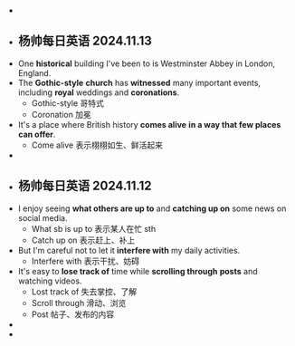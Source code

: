 -
- ## 杨帅每日英语 2024.11.13
- One **historical** building I've been to is Westminster Abbey in London, England.
- The **Gothic-style** **church** has **witnessed** many important events, including **royal** weddings and **coronations**.
	- Gothic-style 哥特式
	- Coronation 加冕
- It's a place where British history **comes alive** **in a way that few places can offer**.
	- Come alive 表示栩栩如生、鲜活起来
-
- ## 杨帅每日英语 2024.11.12
- I enjoy seeing **what others are up to** and **catching up on** some news on social media.
	- What sb is up to 表示某人在忙 sth
	- Catch up on 表示赶上、补上
- But I'm careful not to let it **interfere with** my daily activities.
	- Interfere with 表示干扰、妨碍
- It's easy to **lose track of** time while **scrolling through** **posts** and watching videos.
	- Lost track of 失去掌控、了解
	- Scroll through 滑动、浏览
	- Post 帖子、发布的内容
-
-
